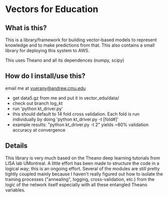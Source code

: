 Vectors for Education
=====================
What is this?
-------------
This is a library/framework for building vector-based models to represent knowledge and to make predictions from that.
This also contains a small library for deploying this system to AWS.

This uses Theano and all its dependences (numpy, scipy)

How do I install/use this?
--------------------------

email me at yuerany@andrew.cmu.edu

* get data5.gz from me and put it in vector_edu/data/
* check out branch log_kt
* run 'python kt_driver.py'
* this should default to 14 fold cross validation. Each fold is run individually by doing 'python kt_driver.py -t [fold#]'
* example results: "python kt_driver.py -t 2" yields ~80% validation accuracy at convergence


Details
-------
This library is very much based on the Theano deep learning tutorials from LISA lab UMontreal. A little effort has been made to structure the code in a logical way; this is an ongoing effort. Several of the modules are still pretty tightly coupled mainly because I haven't really figured out how to isolate the training processes ("annealing", logging, cross-validation, etc.) from the logic of the network itself especially with all these entangled Theano variables.
